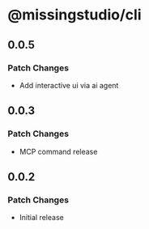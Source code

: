 # @missingstudio/cli

## 0.0.5

### Patch Changes

- Add interactive ui via ai agent

## 0.0.3

### Patch Changes

- MCP command release

## 0.0.2

### Patch Changes

- Initial release

